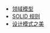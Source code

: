 * [领域模型](/doc/ddd.md "软件开发规约")
* [SOLID  规则](/doc/solid.md "soild设计规则")
* [设计模式之美](/doc/solid.md "设计模式之美")
